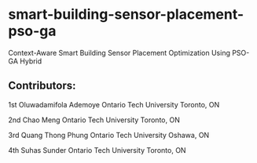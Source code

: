 # smart-building-sensor-placement-pso-ga
Context-Aware Smart Building Sensor Placement Optimization Using PSO-GA Hybrid

## Contributors:
1st Oluwadamifola Ademoye
Ontario Tech University
Toronto, ON

2nd Chao Meng
Ontario Tech University
Toronto, ON

3rd Quang Thong Phung
Ontario Tech University
Oshawa, ON

4th Suhas Sunder
Ontario Tech University
Toronto, ON
